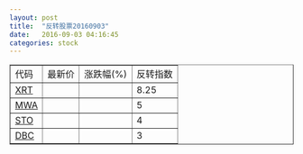 ```yaml
---
layout: post
title:  "反转股票20160903"
date:   2016-09-03 04:16:45
categories: stock
---
```


<script type="text/javascript">
var stockList = []
stockList.push('gb_xrt');
stockList.push('gb_mwa');
stockList.push('gb_sto');
stockList.push('gb_dbc');
</script>

<table border="1">
 <tr>
 <td>代码</td>
  <td>最新价</td>
  <td>涨跌幅(%)</td>
 <td>反转指数</td>
</tr>
  <tr id="xrt"><td><a href="http://stock.finance.sina.com.cn/usstock/quotes/XRT.html" target="_blank">XRT</a></td><td></td><td></td><td>8.25</td></tr>
  <tr id="mwa"><td><a href="http://stock.finance.sina.com.cn/usstock/quotes/MWA.html" target="_blank">MWA</a></td><td></td><td></td><td>5</td></tr>
  <tr id="sto"><td><a href="http://stock.finance.sina.com.cn/usstock/quotes/STO.html" target="_blank">STO</a></td><td></td><td></td><td>4</td></tr>
  <tr id="dbc"><td><a href="http://stock.finance.sina.com.cn/usstock/quotes/DBC.html" target="_blank">DBC</a></td><td></td><td></td><td>3</td></tr>
</table>

